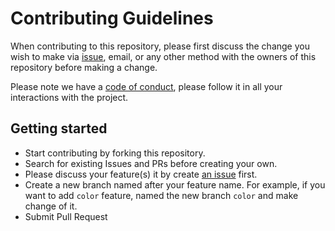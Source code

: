 # Contributing Guidelines
When contributing to this repository, please first discuss the change you wish to make via [issue](https://github.com/kimlimjustin/fire-ui/issues), email, or any other method with the owners of this repository before making a change.

Please note we have a [code of conduct](https://github.com/kimlimjustin/fire-ui/blob/master/CODE_OF_CONDUCT.md), please follow it in all your interactions with the project.

## Getting started
- Start contributing by forking this repository.
- Search for existing Issues and PRs before creating your own.
- Please discuss your feature(s) it by create [an issue](https://github.com/kimlimjustin/fire-ui/issues) first.
- Create a new branch named after your feature name. For example, if you want to add `color` feature, named the new branch `color` and make change of it.
- Submit Pull Request
